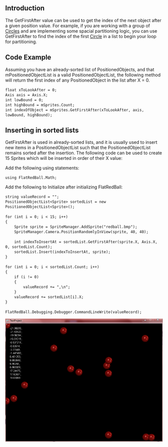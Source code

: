 ## Introduction

The GetFirstAfter value can be used to get the index of the next object after a given position value. For example, if you are working with a group of [Circles](/frb/docs/index.php?title=FlatRedBall.Math.Geometry.Circle "FlatRedBall.Math.Geometry.Circle") and are implementing some spacial partitioning logic, you can use GetFirstAfter to find the index of the first [Circle](/frb/docs/index.php?title=FlatRedBall.Math.Geometry.Circle "FlatRedBall.Math.Geometry.Circle") in a list to begin your loop for partitioning.

## Code Example

Assuming you have an already-sorted list of PositionedObjects, and that mPositionedObjectList is a valid PositionedObjectList, the following method will return the first index of any PositionedObject in the list after X = 0.

    float xToLookAfter = 0;
    Axis axis = Axis.X;
    int lowBound = 0;
    int highBound = mSprites.Count;
    int indexOfObject = mSprites.GetFirstAfter(xToLookAfter, axis, lowBound, highBound);

## Inserting in sorted lists

GetFirstAfter is used in already-sorted lists, and it is usually used to insert new items in a PositionedObjectList such that the PositionedObjectList remains sorted after the insertion. The following code can be used to create 15 Sprites which will be inserted in order of their X value:

Add the following using statements:

    using FlatRedBall.Math;

Add the following to Initialize after initializing FlatRedBall:

    string valueRecord = "";
    PositionedObjectList<Sprite> sortedList = new PositionedObjectList<Sprite>();

    for (int i = 0; i < 15; i++)
    {
        Sprite sprite = SpriteManager.AddSprite("redball.bmp");
        SpriteManager.Camera.PositionRandomlyInView(sprite, 40, 40);

        int indexToInsertAt = sortedList.GetFirstAfter(sprite.X, Axis.X, 0, sortedList.Count);
        sortedList.Insert(indexToInsertAt, sprite);
    }

    for (int i = 0; i < sortedList.Count; i++)
    {
        if (i != 0)
        {
            valueRecord += ",\n";
        }
        valueRecord += sortedList[i].X;
    }

    FlatRedBall.Debugging.Debugger.CommandLineWrite(valueRecord);

![SortedInsertion.PNG](/media/migrated_media-SortedInsertion.PNG)
